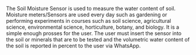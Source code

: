 The Soil Moisture Sensor is used to measure the water content of soil. Moisture meters/Sensors are used every day such as gardening or performing experiments in courses such as soil science, agricultural science, environmental science, horticulture, botany, and biology. It is a simple enough prosses for the user. The user must insert the sensor into the soil or minerals that are to be tested and the volumetric water content of the soil is reported in percent to the user via WhatsApp.

